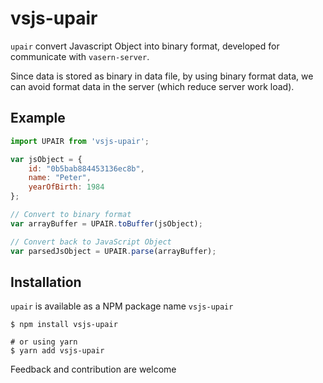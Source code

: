 # vsjs-upair

`upair` convert Javascript Object into binary format,
developed for communicate with `vasern-server`.

Since data is stored as binary in data file, by using binary format data, we can avoid format data in the server (which reduce server work load).

## Example

```js
import UPAIR from 'vsjs-upair';

var jsObject = {
    id: "0b5bab884453136ec8b",
    name: "Peter",
    yearOfBirth: 1984
};

// Convert to binary format
var arrayBuffer = UPAIR.toBuffer(jsObject);

// Convert back to JavaScript Object
var parsedJsObject = UPAIR.parse(arrayBuffer);
```

## Installation

`upair` is available as a NPM package name `vsjs-upair`

```ssh
$ npm install vsjs-upair

# or using yarn
$ yarn add vsjs-upair
```

Feedback and contribution are welcome